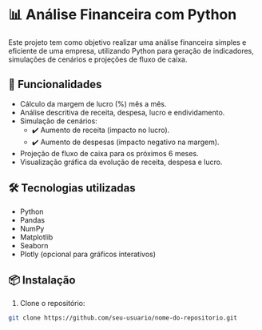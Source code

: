 # 📊 Análise Financeira com Python

Este projeto tem como objetivo realizar uma análise financeira simples e eficiente de uma empresa, utilizando Python para geração de indicadores, simulações de cenários e projeções de fluxo de caixa.

## 🚀 Funcionalidades

- Cálculo da margem de lucro (%) mês a mês.
- Análise descritiva de receita, despesa, lucro e endividamento.
- Simulação de cenários:
  - ✔️ Aumento de receita (impacto no lucro).
  - ✔️ Aumento de despesas (impacto negativo na margem).
- Projeção de fluxo de caixa para os próximos 6 meses.
- Visualização gráfica da evolução de receita, despesa e lucro.

## 🛠️ Tecnologias utilizadas

- Python
- Pandas
- NumPy
- Matplotlib
- Seaborn
- Plotly (opcional para gráficos interativos)

## 📦 Instalação

1. Clone o repositório:
```bash
git clone https://github.com/seu-usuario/nome-do-repositorio.git
